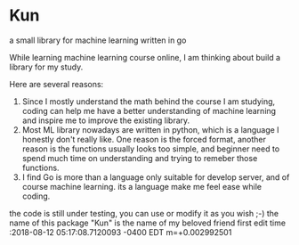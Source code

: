 # Kun
a small library for machine learning written in go

While learning machine learning course online, I am thinking about build a library for my study.

Here are several reasons:

1. Since I mostly understand the math behind the course I am studying, coding can help me have a better understanding of machine learning and inspire me to improve the existing library.
2. Most ML library nowadays are written in python, which is a language I honestly don't really like. One reason is the forced format, another reason is the functions usually looks too simple, and beginner need to spend much time on understanding and trying to remeber those functions.
3. I find Go is more than a language only suitable for develop server, and of course machine learning. its a language make me feel ease while coding.

the code is still under testing, you can use or modify it as you wish ;-)
the name of this package "Kun" is the name of my beloved friend 
first edit time :2018-08-12 05:17:08.7120093 -0400 EDT m=+0.002992501
